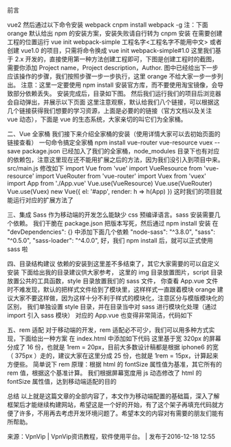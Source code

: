 前言

vue2 然后通过以下命令安装 webpack
cnpm install webpack -g
注：下面 orange 默认给出 npm 的安装方案，安装失败请自行转为 cnpm 安装 在需要创建工程的位置运行 vue init webpack-simple 工程名字<工程名字不能用中文> 或者创建 vue1.0 的项目，只需将命令换成 vue init webpack-simple#1.0 这里我们基于 2.x 开发的，直接使用第一种方法创建工程即可，下图是创建工程时的截图，需要你添加 Project name，Project description，Author. 图中已经给出下一步应该操作的步骤，我们按照步骤一步一步执行，这里 orange 不给大家一步一步列出。 注意：这里一定要使用 npm install 安装官方库，而不要使用淘宝镜像，会导致部分依赖丢失。 安装完成后，目录如下图。 然后我们运行我们的项目后浏览器会自动弹出，并展示以下页面 这里注意观察，默认给我们八个链接，可以根据这几个链接获得我们想要的学习资源，上面是必要的的链接（官方文档以及关注 vue 动态），下面是 vue 的生态系统，大家亲切的叫它们为全家桶。

二、Vue 全家桶 我们接下来介绍全家桶的安装（使用详情大家可以去初始页面的链接查看） 一句命令搞定全家桶 npm install vue-router vue-resource vuex --save package.json 已经加入了我们的全家桶，node_modules 目录下也有对应的依赖包，注意这里现在还不能用扩展之后的方法，因为我们没引入到项目中来。 src/main.js 修改如下 import Vue from 'vue' import VueResource from 'vue-resource' import VueRouter from 'vue-router' import Vuex from 'vuex' import App from './App.vue' Vue.use(VueResource) Vue.use(VueRouter) Vue.use(Vuex) new Vue({ el: '#app', render: h => h(App) }) 这时我们的项目就能运行对应的扩展方法了

三、集成 Sass 作为移动端的开发怎么能缺少 css 预编译语言。sass 安装需要几个依赖。 我们干脆在 package.json 把版本写死，然后通过 npm install 安装 在 "devDependencies": {} 中添加下面几个依赖 "node-sass": "^3.8.0", "sass": "^0.5.0", "sass-loader": "^4.0.0", 好，我们 npm install 后，就可以正式使用 sass 啦

四、目录结构建议 依赖的安装到这里差不多结束了，其它大家需要的可以自定义安装 下面给出我的目录建议供大家参考， 这里的 img 目录放置图片，script 目录放置公共的工具函数，style 目录放置我们的 sass 文件， 你查看 App.vue 文件时不难发现，默认的把样式文件给到了模块里，这样样式一直跟着模块 orange 建议大家不要这样做，因为这样十分不利于样式的模块化，注意区分与模版模块化的区别， 我们单独设置 style 目录，并在目录当中对 sass 进行模块化处理（通过 import 引入 sass 模块） 对应的 App.vue 也变得非常简洁，代码如下
<style lang="sass">
@import "/style/base.scss";
</style>

五、rem 适配 对于移动端的开发，rem 适配必不可少，我们可以用多种方式实现，下面给出一种方案 在 index.html 中添加如下代码 <script> let html = document.documentElement; window.rem = html.getBoundingClientRect().width / 16 ; html.style.fontSize = window.rem + 'px'; </script> 这里基于宽 320px 的屏幕分成了 16 份，也就是 1rem = 20px，目前大多数设计稿都是根据 iphone6 的宽（ 375px ）走的，建议大家在这里分成 25 份，也就是 1rem = 15px，计算起来方便些。 简单说下 rem 原理：根据 html 的 fontSize 属性值为基准，其它所有的 rem 值，根据这个基准计算。 我们根据屏幕宽度用 js 动态修改了 html 的 fontSize 属性值，达到移动端适配的目的

总结 以上就是这篇文章的全部内容了，本文作为移动端配置的基础篇，深入了解框架后才能继续构建网站，希望这是一个好的开始，有了这个架子再填充代码就方便了许多，不用再去考虑开发环境问题了。希望本文的内容对有需要的朋友们能有所帮助。

来源：VpnVip | VpnVip资讯教程，软件使用平台。 | 发布于2016-12-18 12:55
